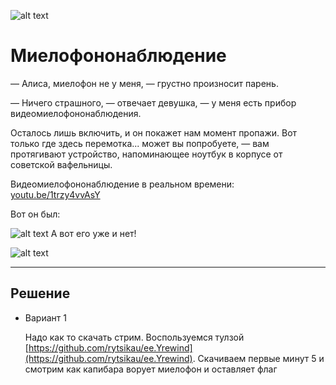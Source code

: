 
![alt text](https://ctf.tinkoff.ru/assets/artworks/a44_47ee241.svg)

# Миелофононаблюдение

— Алиса, миелофон не у меня, — грустно произносит парень.

— Ничего страшного, — отвечает девушка, — у меня есть прибор видеомиелофононаблюдения.

Осталось лишь включить, и он покажет нам момент пропажи. Вот только где здесь перемотка... может вы попробуете, — вам протягивают устройство, напоминающее ноутбук в корпусе от советской вафельницы.

Видеомиелофононаблюдение в реальном времени: 
[youtu.be/1trzy4vvAsY](youtu.be/1trzy4vvAsY)

Вот он был:

![alt text](https://img.vos.uz/q0le27p2.jpg)
А вот его уже и нет!

![alt text](https://img.vos.uz/m0fars96.jpg)




---


## Решение
  

- Вариант 1
  
  Надо как то скачать стрим. Воспользуемся тулзой [https://github.com/rytsikau/ee.Yrewind](https://github.com/rytsikau/ee.Yrewind).
  Скачиваем первые минут 5 и смотрим как капибара ворует миелофон и  оставляет флаг
